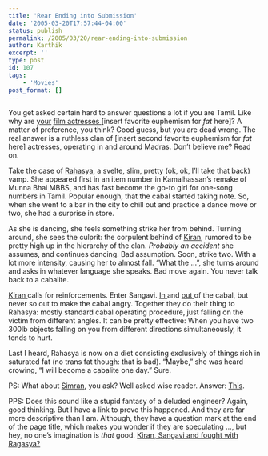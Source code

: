 ```yaml
---
title: 'Rear Ending into Submission'
date: '2005-03-20T17:57:44-04:00'
status: publish
permalink: /2005/03/20/rear-ending-into-submission
author: Karthik
excerpt: ''
type: post
id: 107
tags:
    - 'Movies'
post_format: []
---
```

You get asked certain hard to answer questions a lot if you are Tamil. Like why are [your](http://www.maalaimalar.com/images/cine/star/Gallery/14/03kushbu.jpg) [film ](http://www.maalaimalar.com/images/cine/star/Gallery/11/jothika20.jpg)[actresses ](http://www.maalaimalar.com/images/cine/star/Gallery/19/mumthaj09.jpg) \[insert favorite euphemism for *fat* here\]? A matter of preference, you think? Good guess, but you are dead wrong. The real answer is a ruthless clan of \[insert second favorite euphemism for *fat* here\] actresses, operating in and around Madras. Don’t believe me? Read on.

Take the case of [Rahasya](http://thatstamil.indiainfo.com/images26/cinema/ragasya1-400.jpg), a svelte, slim, pretty (ok, ok, I’ll take that back) vamp. She appeared first in an item number in Kamalhassan’s remake of Munna Bhai MBBS, and has fast become the go-to girl for one-song numbers in Tamil. Popular enough, that the cabal started taking note. So, when she went to a bar in the city to chill out and practice a dance move or two, she had a surprise in store.

As she is dancing, she feels something strike her from behind. Turning around, she sees the culprit: the corpulent behind of [Kiran](http://www.maalaimalar.com/images/cine/star/Gallery/13/kiran52.jpg), rumored to be pretty high up in the hierarchy of the clan. *Probably an accident* she assumes, and continues dancing. Bad assumption. Soon, strike two. With a lot more intensity, causing her to almost fall. “What the …”, she turns around and asks in whatever language she speaks. Bad move again. You never talk back to a cabalite.

[Kiran ](http://www.maalaimalar.com/images/cine/star/Gallery/13/kiran83.jpg)calls for reinforcements. Enter Sangavi. [In ](http://thirai.ambalam.com/star-file/2002/february/sangavi-1.jpg)and [out ](http://thirai.ambalam.com/star-file/2000/December/sangavi2.jpg)of the cabal, but never so out to make the cabal angry. Together they do their thing to Rahasya: mostly standard cabal operating procedure, just falling on the victim from different angles. It can be pretty effective: When you have two 300lb objects falling on you from different directions simultaneously, it tends to hurt.

Last I heard, Rahasya is now on a diet consisting exclusively of things rich in saturated fat (no trans fat though: that is bad). “Maybe,” she was heard crowing, “I will become a cabalite one day.” Sure.

PS: What about [Simran](http://www.maalaimalar.com/images/cine/star/Gallery/27/simran24.jpg), you ask? Well asked wise reader. Answer: [This](http://www.maalaimalar.com/images/cine/star/Gallery/27/simran101.jpg).

PPS: Does this sound like a stupid fantasy of a deluded engineer? Again, good thinking. But I have a link to prove this happened. And they are far more descriptive than I am. Although, they have a question mark at the end of the page title, which makes you wonder if they are speculating …, but hey, no one’s imagination is *that* good. [Kiran, Sangavi and fought with Ragasya?](http://thatstamil.indiainfo.com/specials/cinema/gossip/kiran3.html)